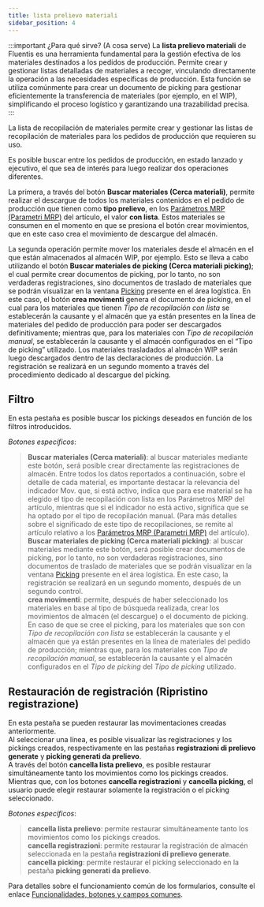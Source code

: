 ```yaml
---
title: lista prelievo materiali
sidebar_position: 4
---
```


:::important ¿Para qué sirve? (A cosa serve)
La **lista prelievo materiali** de Fluentis es una herramienta fundamental para la gestión efectiva de los materiales destinados a los pedidos de producción. Permite crear y gestionar listas detalladas de materiales a recoger, vinculando directamente la operación a las necesidades específicas de producción. Esta función se utiliza comúnmente para crear un documento de picking para gestionar eficientemente la transferencia de materiales (por ejemplo, en el WIP), simplificando el proceso logístico y garantizando una trazabilidad precisa.
:::

La lista de recopilación de materiales permite crear y gestionar las listas de recopilación de materiales para los pedidos de producción que requieren su uso.

Es posible buscar entre los pedidos de producción, en estado lanzado y ejecutivo, el que sea de interés para luego realizar dos operaciones diferentes.

La primera, a través del botón **Buscar materiales (Cerca materiali)**, permite realizar el descargue de todos los materiales contenidos en el pedido de producción que tienen como **tipo prelievo**, en los [Parámetros MRP (Parametri MRP)](/docs/configurations/parameters/production/mrp-parameters/search-mrp-parameters) del artículo, el valor **con lista**. Estos materiales se consumen en el momento en que se presiona el botón crear movimientos, que en este caso crea el movimiento de descargue del almacén.

La segunda operación permite mover los materiales desde el almacén en el que están almacenados al almacén WIP, por ejemplo. Esto se lleva a cabo utilizando el botón **Buscar materiales de picking (Cerca materiali picking)**; el cual permite crear documentos de picking, por lo tanto, no son verdaderas registraciones, sino documentos de traslado de materiales que se podrán visualizar en la ventana [Picking](/docs/logistics/picking/search-picking) presente en el área logística. 
En este caso, el botón **crea movimenti** genera el documento de picking, en el cual para los materiales que tienen *Tipo de recopilación con lista* se establecerán la causante y el almacén que ya están presentes en la línea de materiales del pedido de producción para poder ser descargados definitivamente; mientras que, para los materiales con *Tipo de recopilación manual*, se establecerán la causante y el almacén configurados en el “Tipo de picking” utilizado. Los materiales trasladados al almacén WIP serán luego descargados dentro de las declaraciones de producción. 
La registración se realizará en un segundo momento a través del procedimiento dedicado al descargue del picking.

## Filtro

En esta pestaña es posible buscar los pickings deseados en función de los filtros introducidos.

*Botones específicos*:

> **Buscar materiales (Cerca materiali)**: al buscar materiales mediante este botón, será posible crear directamente las registraciones de almacén. Entre todos los datos reportados a continuación, sobre el detalle de cada material, es importante destacar la relevancia del indicador Mov. que, si está activo, indica que para ese material se ha elegido el tipo de recopilación con lista en los Parámetros MRP del artículo, mientras que si el indicador no está activo, significa que se ha optado por el tipo de recopilación manual. (Para más detalles sobre el significado de este tipo de recopilaciones, se remite al artículo relativo a los [Parámetros MRP (Parametri MRP)](/docs/configurations/parameters/production/mrp-parameters/search-mrp-parameters) del artículo).  
> **Buscar materiales de picking (Cerca materiali picking)**: al buscar materiales mediante este botón, será posible crear documentos de picking, por lo tanto, no son verdaderas registraciones, sino documentos de traslado de materiales que se podrán visualizar en la ventana [Picking](/docs/logistics/picking/search-picking) presente en el área logística. En este caso, la registración se realizará en un segundo momento, después de un segundo control.  
> **crea movimenti**: permite, después de haber seleccionado los materiales en base al tipo de búsqueda realizada, crear los movimientos de almacén (el descargue) o el documento de picking.  
En caso de que se cree el picking, para los materiales que son con *Tipo de recopilación con lista* se establecerán la causante y el almacén que ya están presentes en la línea de materiales del pedido de producción; mientras que, para los materiales con *Tipo de recopilación manual*, se establecerán la causante y el almacén configurados en el *Tipo de picking* del *Tipo de picking* utilizado.

## Restauración de registración (Ripristino registrazione)

En esta pestaña se pueden restaurar las movimentaciones creadas anteriormente.  
Al seleccionar una línea, es posible visualizar las registraciones y los pickings creados, respectivamente en las pestañas **registrazioni di prelievo generate** y **picking generati da prelievo**.  
A través del botón **cancella lista prelievo**, es posible restaurar simultáneamente tanto los movimientos como los pickings creados.  
Mientras que, con los botones **cancella registrazioni** y **cancella picking**, el usuario puede elegir restaurar solamente la registración o el picking seleccionado.

*Botones específicos*:

> **cancella lista prelievo**: permite restaurar simultáneamente tanto los movimientos como los pickings creados.  
> **cancella registrazioni**: permite restaurar la registración de almacén seleccionada en la pestaña **registrazioni di prelievo generate**.  
> **cancella picking**: permite restaurar el picking seleccionado en la pestaña **picking generati da prelievo**.  

Para detalles sobre el funcionamiento común de los formularios, consulte el enlace [Funcionalidades, botones y campos comunes](/docs/guide/common).